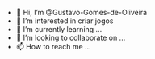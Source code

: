 - 👋 Hi, I’m @Gustavo-Gomes-de-Oliveira
- 👀 I’m interested in criar jogos
- 🌱 I’m currently learning ...
- 💞️ I’m looking to collaborate on ...
- 📫 How to reach me ...

<!---
Gustavo-Gomes-de-Oliveira/Gustavo-Gomes-de-Oliveira is a ✨ special ✨ repository because its `README.md` (this file) appears on your GitHub profile.
You can click the Preview link to take a look at your changes.
--->
